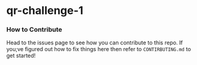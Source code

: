 # qr-challenge-1

### How to Contribute
Head to the issues page to see how you can contribute to this repo. 
If you;ve figured out how to fix things here then refer to ```CONTIRBUTING.md``` to get started!

